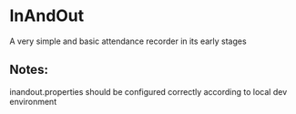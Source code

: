InAndOut
========
A very simple and basic attendance recorder in its early stages

Notes:
------
inandout.properties should be configured correctly according to local dev environment
